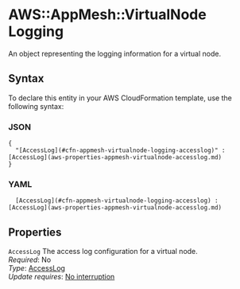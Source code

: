 # AWS::AppMesh::VirtualNode Logging<a name="aws-properties-appmesh-virtualnode-logging"></a>

An object representing the logging information for a virtual node\.

## Syntax<a name="aws-properties-appmesh-virtualnode-logging-syntax"></a>

To declare this entity in your AWS CloudFormation template, use the following syntax:

### JSON<a name="aws-properties-appmesh-virtualnode-logging-syntax.json"></a>

```
{
  "[AccessLog](#cfn-appmesh-virtualnode-logging-accesslog)" : [AccessLog](aws-properties-appmesh-virtualnode-accesslog.md)
}
```

### YAML<a name="aws-properties-appmesh-virtualnode-logging-syntax.yaml"></a>

```
﻿  [AccessLog](#cfn-appmesh-virtualnode-logging-accesslog) : [AccessLog](aws-properties-appmesh-virtualnode-accesslog.md)
```

## Properties<a name="aws-properties-appmesh-virtualnode-logging-properties"></a>

`AccessLog`  <a name="cfn-appmesh-virtualnode-logging-accesslog"></a>
The access log configuration for a virtual node\.  
*Required*: No  
*Type*: [AccessLog](aws-properties-appmesh-virtualnode-accesslog.md)  
*Update requires*: [No interruption](https://docs.aws.amazon.com/AWSCloudFormation/latest/UserGuide/using-cfn-updating-stacks-update-behaviors.html#update-no-interrupt)